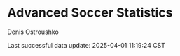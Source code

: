 # Advanced Soccer Statistics
Denis Ostroushko

<!-- gfm -->

Last successful data update: 2025-04-01 11:19:24 CST

